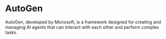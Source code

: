 # AutoGen
AutoGen, developed by Microsoft, is a framework designed for creating and managing AI agents that can interact with each other and perform complex tasks.

